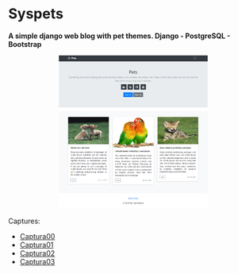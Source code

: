 # Syspets

**A simple django web blog with pet themes. Django - PostgreSQL - Bootstrap** 

<div align="center">
	<a href="https://github.com/robertogarcor/django-blog/blob/master/syspets_images/Captura_00.PNG">
		<img src="syspets_images/Captura_00.PNG" width="300px">
	</a>
</div>

Captures:

<ul>
	<li>
		<a href="https://github.com/robertogarcor/django-blog/blob/master/syspets_images/Captura_00.PNG">Captura00</a>
	</li>
	<li>
		<a href="https://github.com/robertogarcor/django-blog/blob/master/syspets_images/Captura_01.PNG">Captura01</a>
	</li>
	<li>
		<a href="https://github.com/robertogarcor/django-blog/blob/master/syspets_images/Captura_02.PNG">Captura02</a>
	</li>
	<li>
		<a href="https://github.com/robertogarcor/django-blog/blob/master/syspets_images/Captura_03.PNG">Captura03</a>
	</li>
</ul>
